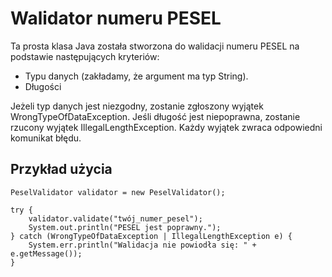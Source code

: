 # Walidator numeru PESEL

Ta prosta klasa Java została stworzona do walidacji numeru PESEL na podstawie następujących kryteriów:

- Typu danych (zakładamy, że argument ma typ String).
- Długości

Jeżeli typ danych jest niezgodny, zostanie zgłoszony wyjątek WrongTypeOfDataException.
Jeśli długość jest niepoprawna, zostanie rzucony wyjątek IllegalLengthException. 
Każdy wyjątek zwraca odpowiedni komunikat błędu.

## Przykład użycia


    PeselValidator validator = new PeselValidator();
    
    try {
        validator.validate("twój_numer_pesel");
        System.out.println("PESEL jest poprawny.");
    } catch (WrongTypeOfDataException | IllegalLengthException e) {
        System.err.println("Walidacja nie powiodła się: " + e.getMessage());
    }
